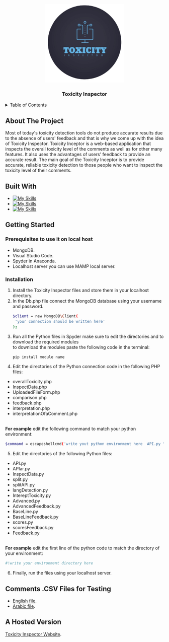 <!-- PROJECT LOGO -->
<br />
<div align="center">
  
  <a href="https://github.com/4lena/2022-GP2-2">
    <img src="2_ToxicityInspector_Software/assets/img/logo.png" alt="Logo" width="250" height="250">
  </a>

  <h3 align="center">Toxicity Inspector</h3>
</div>

<!-- TABLE OF CONTENTS -->
<details>
  <summary>Table of Contents</summary>
  <ol>
    <li>
      <a href="#about-the-project">About The Project</a>
    </li>
    <li>
      <a href="#built-with">Built With</a></li>
    <li>
      <a href="#getting-started">Getting Started</a>
      <ul>
        <li><a href="#prerequisites">Prerequisites</a></li>
        <li><a href="#installation">Installation</a></li>
      </ul>
    </li>
    <li>
      <a href="#comments-csv-files-for-testing">Comments .CSV Files for Testing</a>
    </li>
    <li>
      <a href="#a-hosted-version">A Hosted Version</a>
    </li>
  </ol>
</details>

<!-- introduction -->
## About The Project

Most of today's toxicity detection tools do not produce accurate results due to the absence of users' feedback and that is 
why we come up with the idea of Toxicity Inspector. Toxicity Inceptor is a web-based application that inspects the overall 
toxicity level of the comments as well as for other many features. It also uses the advantages of users' feedback to provide 
an accurate result. The main goal of the Toxicity Inceptor is to provide accurate, reliable toxicity detection to those people 
who want to inspect the toxicity level of their comments. 

<!-- technology -->
## Built With

* [![My Skills](https://skills.thijs.gg/icons?i=bootstrap,html,css)](https://skills.thijs.gg)
* [![My Skills](https://skills.thijs.gg/icons?i=js,jquery,mongodb)](https://skills.thijs.gg)
* [![My Skills](https://skills.thijs.gg/icons?i=php,python)](https://skills.thijs.gg)


<!-- GETTING STARTED -->
## Getting Started

### Prerequisites to use it on local host

* MongoDB.
* Visual Studio Code.
* Spyder in Anaconda.
* Localhost server you can use MAMP local server.

### Installation

1. Install the Toxicity Inspector files and store them in your localhost directory.
2. In the Db.php file connect the MongoDB database using your username and password.
   ```sh
   $client = new MongoDB\Client(
    'your connection should be written here'
   );
   ```
3. Run all the Python files in Spyder make sure to edit the directories and to download the required modules <br>to download the modules paste the following code in the terminal:
   ```sh
   pip install module name
   ```
4. Edit the directories of the Python connection code in the following PHP files:
* overallToxicity.php
* InspectData.php
* UploadedFileForm.php
* comparison.php
* feedback.php
* interpretation.php
* interpretationOfaComment.php

<br>**For example** edit the following command to match your python environment:
   ```sh
   $command = escapeshellcmd('write yout python environment here  API.py "'.$UploadedFile.'" "'.$fileID.'"');
   ```
5. Edit the directories of the following Python files:
* API.py
* APIar.py
* InspectData.py
* split.py
* splitAPI.py
* langDetection.py
* IntereptToxicity.py
* Advanced.py
* AdvancedFeedback.py
* BaseLine.py
* BaseLineFeedback.py
* scores.py
* scoresFeedback.py
* Feedback.py

<br>**For example** edit the first line of the python code to match the directory of your environment:
   ```sh
   #!write your environment directory here
   ```
6. Finally, run the files using your localhost server.

<!-- Comments CSV Files for Testing -->
## Comments .CSV Files for Testing
* [English file](https://drive.google.com/file/d/1E3dM9J89ZZbtWJvvb4wWs2JP4SlCSqLP/view).
* [Arabic file](https://drive.google.com/file/d/1IK6IlX_9vSnG746Ethv_OWcZpiVWX87h/view).

<!-- A Hosted Version  -->
## A Hosted Version 
[Toxicity Inspector Website](http://toxicityinspect.com/index.php).





